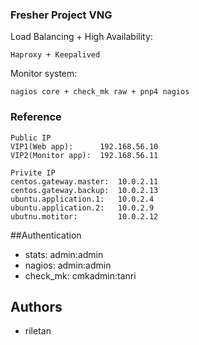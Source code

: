### Fresher Project VNG

Load Balancing + High Availability:
```
Haproxy + Keepalived
```

Monitor system:
```
nagios core + check_mk raw + pnp4 nagios 
```

### Reference
```
Public IP
VIP1(Web app):      192.168.56.10
VIP2(Monitor app):  192.168.56.11
```
```
Privite IP
centos.gateway.master:  10.0.2.11
centos.gateway.backup:  10.0.2.13
ubuntu.application.1:   10.0.2.4
ubuntu.application.2:   10.0.2.9
ubutnu.motitor:         10.0.2.12
```
##Authentication


* stats:      admin:admin
* nagios:     admin:admin
* check_mk:   cmkadmin:tanri      




## Authors
* riletan
